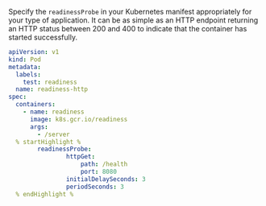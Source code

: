 Specify the ```readinessProbe``` in your Kubernetes manifest appropriately for your type of application.
It can be as simple as an HTTP endpoint returning an HTTP status between 200 and 400 to indicate that the container has started successfully.


```yaml
apiVersion: v1
kind: Pod
metadata:
  labels:
    test: readiness
  name: readiness-http
spec:
  containers:
    - name: readiness
      image: k8s.gcr.io/readiness
      args:
        - /server
  % startHighlight %
  		readinessProbe:
				httpGet:
					path: /health
					port: 8080
				initialDelaySeconds: 3
				periodSeconds: 3
  % endHighlight %
```
